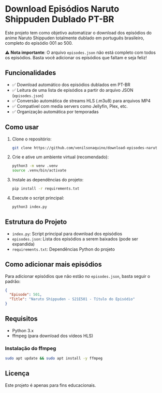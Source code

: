 # Download Episódios Naruto Shippuden Dublado PT-BR

Este projeto tem como objetivo automatizar o download dos episódios do anime Naruto Shippuden totalmente dublado em português brasileiro, completo do episódio 001 ao 500. 

⚠️ **Nota importante**: O arquivo `episodes.json` não está completo com todos os episódios. Basta você adicionar os episódios que faltam e seja feliz!

## Funcionalidades
- ✅ Download automático dos episódios dublados em PT-BR
- ✅ Leitura de uma lista de episódios a partir do arquivo JSON (`episodes.json`)
- ✅ Conversão automática de streams HLS (.m3u8) para arquivos MP4
- ✅ Compatível com media servers como Jellyfin, Plex, etc.
- ✅ Organização automática por temporadas

## Como usar
1. Clone o repositório:
   ```zsh
   git clone https://github.com/venilsonaquino/download-episodes-naruto-shippuden.git
   ```
2. Crie e ative um ambiente virtual (recomendado):
   ```zsh
   python3 -m venv .venv
   source .venv/bin/activate
   ```
3. Instale as dependências do projeto:
   ```zsh
   pip install -r requirements.txt
   ```
4. Execute o script principal:
   ```zsh
   python3 index.py
   ```

## Estrutura do Projeto
- `index.py`: Script principal para download dos episódios
- `episodes.json`: Lista dos episódios a serem baixados (pode ser expandida)
- `requirements.txt`: Dependências Python do projeto

## Como adicionar mais episódios
Para adicionar episódios que não estão no `episodes.json`, basta seguir o padrão:
```json
{
  "Episode": 501,
  "Title": "Naruto Shippuden - S21E501 - Título do Episódio"
}
```

## Requisitos
- Python 3.x
- ffmpeg (para download dos vídeos HLS)

### Instalação do ffmpeg
```zsh
sudo apt update && sudo apt install -y ffmpeg
```
## Licença
Este projeto é apenas para fins educacionais.
